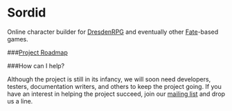 Sordid
======
Online character builder for [DresdenRPG](www.evilhat.com/home/dresden-files-rpg) and eventually other [Fate](evilhat.wikidot.com/fate-rpg)-based games.

###[Project Roadmap](//github.com/RationalGeek/sordid/blob/master/docs/roadmap.md)

###How can I help?

Although the project is still in its infancy, we will soon need developers, testers, documentation writers, and others to keep the project going.  If you have an interest in helping the project succeed, join our [mailing list](https://groups.google.com/d/forum/sordid-dev) and drop us a line.